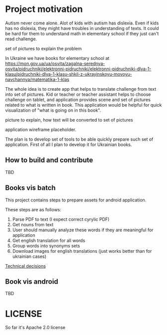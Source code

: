 # Project motivation

Autism never come alone.
Alot of kids with autism has dislexia.
Even if kids has no dislexia, they might have troubles in understanding of texts.
It could be hard for them to understand math in elementary school if they just can't read challenge.

set of pictures to explain the problem

In Ukraine we have books for elementary school at 
https://mon.gov.ua/ua/osvita/zagalna-serednya-osvita/pidruchniki/elektronni-pidruchniki/elektronni-pidruchniki-dlya-1-klasu/pidruchniki-dlya-1-klasu-shkil-z-ukrayinskoyu-movoyu-navchannya/matematika-1-klas

The whole idea is to create app that helps to translate challenge from text into set of pictures.
Kid or teacher or teacher assistant helps to choose challenge on tablet, and application provides scene and set of pictures related to what is written in book.
This application would be helpful for quick visualization of "what is going on in this book".

picture to explain, how text will be converted to set of pictures

application wireframe placeholder.

The plan is to develop set of tools to be able quickly prepare such set of application.
First of all I plan to develop it for Ukrainian books.

## How to build and contribute

TBD

## Books vis batch

This project contains steps to prepare assets for android application.

These steps are as follows:
1. Parse PDF to text (I expect correct cyrylic PDF)
1. Get nouns from text
1. User should manually analyze these words if they are meaningful for application
1. Get english translation for all words
1. Group words into synonyms sets
1. Download images for english translations (just works better than for ukrainian cases)

[Technical decisions](documentation/decisions_batch.md)

## Book vis android

TBD


# LICENSE 

So far it's Apache 2.0 license
